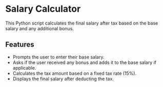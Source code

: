 # Salary Calculator

This Python script calculates the final salary after tax based on the base salary and any additional bonus.

## Features

- Prompts the user to enter their base salary.
- Asks if the user received any bonus and adds it to the base salary if applicable.
- Calculates the tax amount based on a fixed tax rate (15%).
- Displays the final salary after deducting the tax.
